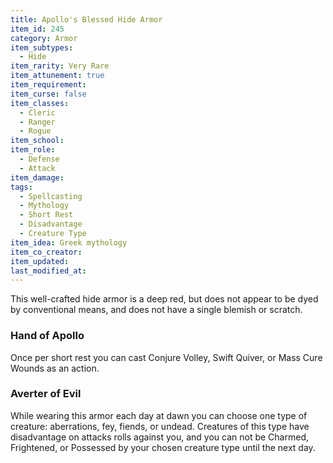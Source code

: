 ```yaml
---
title: Apollo's Blessed Hide Armor
item_id: 245
category: Armor
item_subtypes:
  - Hide
item_rarity: Very Rare
item_attunement: true
item_requirement:
item_curse: false
item_classes:
  - Cleric
  - Ranger
  - Rogue
item_school:
item_role:
  - Defense
  - Attack
item_damage:
tags:
  - Spellcasting
  - Mythology
  - Short Rest
  - Disadvantage
  - Creature Type
item_idea: Greek mythology
item_co_creator:
item_updated:
last_modified_at:
---
```


This well-crafted hide armor is a deep red, but does not appear to be dyed by conventional means, and does not have a single blemish or scratch.

### Hand of Apollo
Once per short rest you can cast <magic-spell>Conjure Volley</magic-spell>, <magic-spell>Swift Quiver</magic-spell>, or <magic-spell>Mass Cure Wounds</magic-spell> as an action. 

### Averter of Evil
While wearing this armor each day at dawn you can choose one type of creature: aberrations, fey, fiends, or undead. Creatures of this type have disadvantage on attacks rolls against you, and you can not be Charmed, Frightened, or Possessed by your chosen creature type until the next day.
